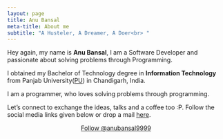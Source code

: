 ```yaml
---
layout: page
title: Anu Bansal
meta-title: About me
subtitle: "A Husteler, A Dreamer, A Doer<br> "
---
```


<div id="aboutme-section">

<p class="about-text">
<span class="fa fa-briefcase about-icon"></span>
  Hey again, my name is <strong>Anu Bansal</strong>, I am a Software Developer and passionate about solving problems through Programming.
</p>

<p class="about-text">
<span class="fa fa-graduation-cap about-icon"></span>
I obtained my Bachelor of Technology degree in <strong>Information Technology </strong>from Panjab University(<a target="_blank" href="http://puchd.ac.in/">PU</a>) in Chandigarh, India.
</p>

<p class="about-text">
<span class="fa fa-code about-icon"></span>
I am a programmer, who loves solving problems through programming.
</p>

<p class="about-text">
<span class="fa fa-heart about-icon"></span>
</p>

<p class="about-text">
<span class="fa fa-envelope about-icon"></span>
Let’s connect to exchange the ideas, talks and a coffee too :P. Follow the social media links given below or drop a mail <a target="_blank" href="mailto:anubansal9999@gmail.com">here</a>.
</p>


<center>
	<a href="https://twitter.com/anubansal9999" class="twitter-follow-button" data-size="large" data-show-count="false">Follow @anubansal9999</a>
	<script async src="//platform.twitter.com/widgets.js" charset="utf-8"></script>
</center>
<br>
